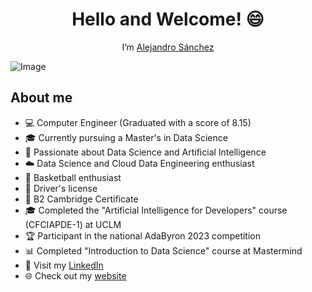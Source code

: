 <div align="center">
  <h1 align="center">Hello and Welcome! 😄</h1>
</div>
<p align="center">I’m <a href="https://alejandrosanchezcorredor.github.io/">Alejandro Sánchez</a></p>
<img src="https://i.imgur.com/deS9Tvp.png" alt="Image">

## About me

- 💻 Computer Engineer (Graduated with a score of 8.15)  
- 🎓 Currently pursuing a Master's in Data Science  
- 🤖 Passionate about Data Science and Artificial Intelligence  
- ☁️ Data Science and Cloud Data Engineering enthusiast  
- 🏀 Basketball enthusiast  
- 🚗 Driver's license  
- 📜 B2 Cambridge Certificate  
- 🎓 Completed the "Artificial Intelligence for Developers" course (CFCIAPDE-1) at UCLM  
- 🏆 Participant in the national AdaByron 2023 competition  
- 📊 Completed "Introduction to Data Science" course at Mastermind  
- 🔗 Visit my [LinkedIn](https://github.com/AlejandroSanchezCorredor/AlejandroSanchezCorredor.github.io/settings/pages)  
- 🌐 Check out my [website](https://www.linkedin.com/in/alejandrosanchezcorredor/)


<!--
**AlejandroSanchezCorredor/AlejandroSanchezCorredor** is a ✨ _special_ ✨ repository because its `README.md` (this file) appears on your GitHub profile.

Here are some ideas to get you started:

- 🔭 I’m currently working on ...
- 🌱 I’m currently learning ...
- 👯 I’m looking to collaborate on ...
- 🤔 I’m looking for help with ...
- 💬 Ask me about ...
- 📫 How to reach me: ...
- 😄 Pronouns: ...
- ⚡ Fun fact: ...
-->
